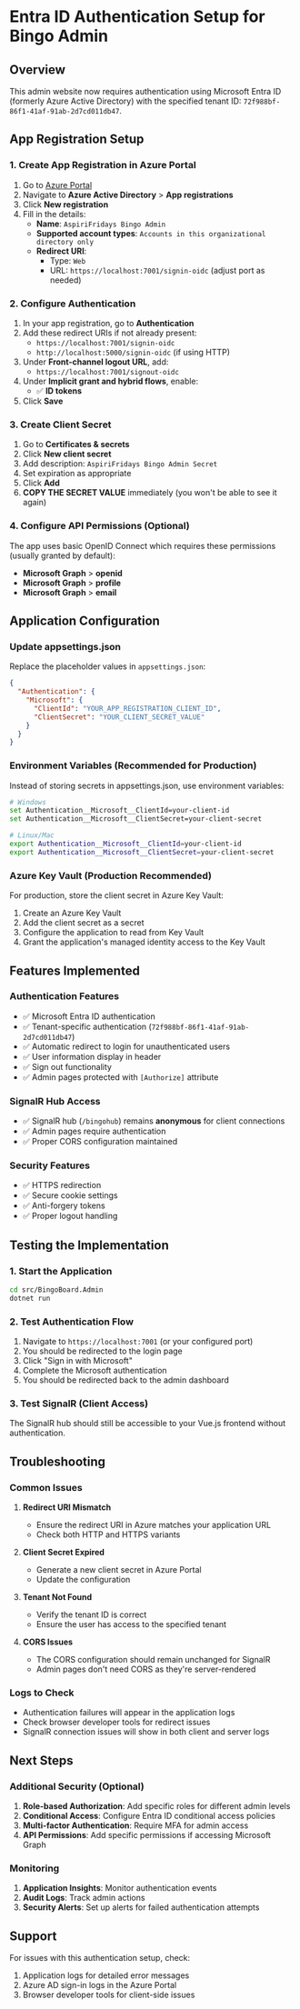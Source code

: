 # Entra ID Authentication Setup for Bingo Admin

## Overview
This admin website now requires authentication using Microsoft Entra ID (formerly Azure Active Directory) with the specified tenant ID: `72f988bf-86f1-41af-91ab-2d7cd011db47`.

## App Registration Setup

### 1. Create App Registration in Azure Portal
1. Go to [Azure Portal](https://portal.azure.com)
2. Navigate to **Azure Active Directory** > **App registrations**
3. Click **New registration**
4. Fill in the details:
   - **Name**: `AspiriFridays Bingo Admin`
   - **Supported account types**: `Accounts in this organizational directory only`
   - **Redirect URI**: 
     - Type: `Web`
     - URL: `https://localhost:7001/signin-oidc` (adjust port as needed)

### 2. Configure Authentication
1. In your app registration, go to **Authentication**
2. Add these redirect URIs if not already present:
   - `https://localhost:7001/signin-oidc`
   - `http://localhost:5000/signin-oidc` (if using HTTP)
3. Under **Front-channel logout URL**, add:
   - `https://localhost:7001/signout-oidc`
4. Under **Implicit grant and hybrid flows**, enable:
   - ✅ **ID tokens**
5. Click **Save**

### 3. Create Client Secret
1. Go to **Certificates & secrets**
2. Click **New client secret**
3. Add description: `AspiriFridays Bingo Admin Secret`
4. Set expiration as appropriate
5. Click **Add**
6. **COPY THE SECRET VALUE** immediately (you won't be able to see it again)

### 4. Configure API Permissions (Optional)
The app uses basic OpenID Connect which requires these permissions (usually granted by default):
- **Microsoft Graph** > **openid**
- **Microsoft Graph** > **profile**
- **Microsoft Graph** > **email**

## Application Configuration

### Update appsettings.json
Replace the placeholder values in `appsettings.json`:

```json
{
  "Authentication": {
    "Microsoft": {
      "ClientId": "YOUR_APP_REGISTRATION_CLIENT_ID",
      "ClientSecret": "YOUR_CLIENT_SECRET_VALUE"
    }
  }
}
```

### Environment Variables (Recommended for Production)
Instead of storing secrets in appsettings.json, use environment variables:

```bash
# Windows
set Authentication__Microsoft__ClientId=your-client-id
set Authentication__Microsoft__ClientSecret=your-client-secret

# Linux/Mac
export Authentication__Microsoft__ClientId=your-client-id
export Authentication__Microsoft__ClientSecret=your-client-secret
```

### Azure Key Vault (Production Recommended)
For production, store the client secret in Azure Key Vault:

1. Create an Azure Key Vault
2. Add the client secret as a secret
3. Configure the application to read from Key Vault
4. Grant the application's managed identity access to the Key Vault

## Features Implemented

### Authentication Features
- ✅ Microsoft Entra ID authentication
- ✅ Tenant-specific authentication (`72f988bf-86f1-41af-91ab-2d7cd011db47`)
- ✅ Automatic redirect to login for unauthenticated users
- ✅ User information display in header
- ✅ Sign out functionality
- ✅ Admin pages protected with `[Authorize]` attribute

### SignalR Hub Access
- ✅ SignalR hub (`/bingohub`) remains **anonymous** for client connections
- ✅ Admin pages require authentication
- ✅ Proper CORS configuration maintained

### Security Features
- ✅ HTTPS redirection
- ✅ Secure cookie settings
- ✅ Anti-forgery tokens
- ✅ Proper logout handling

## Testing the Implementation

### 1. Start the Application
```bash
cd src/BingoBoard.Admin
dotnet run
```

### 2. Test Authentication Flow
1. Navigate to `https://localhost:7001` (or your configured port)
2. You should be redirected to the login page
3. Click "Sign in with Microsoft"
4. Complete the Microsoft authentication
5. You should be redirected back to the admin dashboard

### 3. Test SignalR (Client Access)
The SignalR hub should still be accessible to your Vue.js frontend without authentication.

## Troubleshooting

### Common Issues

1. **Redirect URI Mismatch**
   - Ensure the redirect URI in Azure matches your application URL
   - Check both HTTP and HTTPS variants

2. **Client Secret Expired**
   - Generate a new client secret in Azure Portal
   - Update the configuration

3. **Tenant Not Found**
   - Verify the tenant ID is correct
   - Ensure the user has access to the specified tenant

4. **CORS Issues**
   - The CORS configuration should remain unchanged for SignalR
   - Admin pages don't need CORS as they're server-rendered

### Logs to Check
- Authentication failures will appear in the application logs
- Check browser developer tools for redirect issues
- SignalR connection issues will show in both client and server logs

## Next Steps

### Additional Security (Optional)
1. **Role-based Authorization**: Add specific roles for different admin levels
2. **Conditional Access**: Configure Entra ID conditional access policies
3. **Multi-factor Authentication**: Require MFA for admin access
4. **API Permissions**: Add specific permissions if accessing Microsoft Graph

### Monitoring
1. **Application Insights**: Monitor authentication events
2. **Audit Logs**: Track admin actions
3. **Security Alerts**: Set up alerts for failed authentication attempts

## Support
For issues with this authentication setup, check:
1. Application logs for detailed error messages
2. Azure AD sign-in logs in the Azure Portal
3. Browser developer tools for client-side issues
